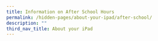 ```yaml
---
title: Information on After School Hours
permalink: /hidden-pages/about-your-ipad/after-school/
description: ""
third_nav_title: About your iPad
---
```


